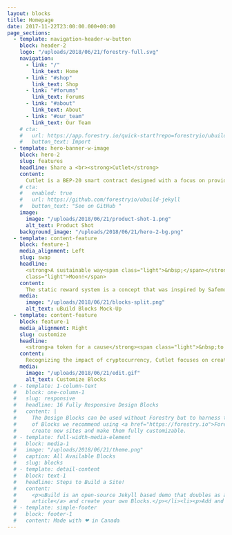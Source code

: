 ```yaml
---
layout: blocks
title: Homepage
date: 2017-11-22T23:00:00.000+00:00
page_sections:
  - template: navigation-header-w-button
    block: header-2
    logo: "/uploads/2018/06/21/forestry-full.svg"
    navigation:
      - link: "/"
        link_text: Home
      - link: "#shop"
        link_text: Shop
      - link: "#forums"
        link_text: Forums
      - link: "#about"
        link_text: About
      - link: "#our_team"
        link_text: Our Team
    # cta:
    #   url: https://app.forestry.io/quick-start?repo=forestryio/ubuild-jekyll&provider=github&engine=jekyll
    #   button_text: Import
  - template: hero-banner-w-image
    block: hero-2
    slug: features
    headline: Share a <br><strong>Cutlet</strong>
    content:
      Cutlet is a BEP-20 smart contract designed with a focus on providing need-based resources to those affected due to COVID-19. The protocol was launched on May 5th, 2021 on Binance Smart Chain (referred to as BSC). This token contract employs a static reward system - 9% of every transaction is split into three parts - one part is distributed to the holders, the other 3% is added to the need-based global funding pool, and the rest is used to fuel the liquidity pool on Pancake Swap decentralized exchange. This token was launched with the idea of creating a community token that helps the people in need amidst this pandemic.
    # cta:
    #   enabled: true
    #   url: https://github.com/forestryio/ubuild-jekyll
    #   button_text: "See on GitHub "
    image:
      image: "/uploads/2018/06/21/product-shot-1.png"
      alt_text: Product Shot
    background_image: "/uploads/2018/06/21/hero-2-bg.png"
  - template: content-feature
    block: feature-1
    media_alignment: Left
    slug: swap
    headline:
      <strong>A sustainable way<span class="light">&nbsp;</span></strong><span
      class="light">Moon!</span>
    content:
      The static reward system is a concept that was inspired by Safemoon's popular reward system with its sustainable approach towards liquidity distribution. The reward amount is based on the transaction and volume of the tokens in the marketplace. This method also encourages token holders to hold their tokens to earn rewards from transactions based on the contract and the number of tokens held. 
    media:
      image: "/uploads/2018/06/21/blocks-split.png"
      alt_text: uBuild Blocks Mock-Up
  - template: content-feature
    block: feature-1
    media_alignment: Right
    slug: customize
    headline:
      <strong>a token for a cause</strong><span class="light">&nbsp;to help people in need</span>
    content:
      Recognizing the impact of cryptocurrency, Cutlet focuses on creating an opportunity to donate to the people and small businesses affected due to this pandemic while taking advantage of the market and generating income for the network participants.
    media:
      image: "/uploads/2018/06/21/edit.gif"
      alt_text: Customize Blocks
  # - template: 1-column-text
  #   block: one-column-1
  #   slug: responsive
  #   headline: 16 Fully Responsive Design Blocks
  #   content: |
  #     The Design Blocks can be used without Forestry but to harness the power
  #     of Blocks we recommend using <a href="https://forestry.io">Forestry</a>. Once the site is imported you can immediately
  #     create new sites and make them fully customizable.
  # - template: full-width-media-element
  #   block: media-1
  #   image: "/uploads/2018/06/21/theme.png"
  #   caption: All Available Blocks
  #   slug: blocks
  # - template: detail-content
  #   block: text-1
  #   headline: Steps to Build a Site!
  #   content:
  #     <p>uBuild is an open-source Jekyll based demo that doubles as a builder tool inside the Forestry content manager.</p><ol><li><p><a href="https://app.forestry.io/quick-start?repo=forestryio/ubuild-jekyll&provider=github&engine=jekyll">Import this demo in Forestry</a>.</p></li><li><p>Read <a href="https://forestry.io/blog/ubuild-a-new-theme-for-static-sites-using-blocks/">our
  #     article</a> and create your own Blocks.</p></li><li><p>Add and customize the available Blocks and preview them as you go along.</p></li></ol>
  # - template: simple-footer
  #   block: footer-1
  #   content: Made with ❤︎ in Canada
---
```

